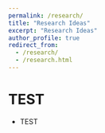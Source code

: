 ```yaml
---
permalink: /research/
title: "Research Ideas"
excerpt: "Research Ideas"
author_profile: true
redirect_from: 
  - /research/
  - /research.html
---
```


TEST
======
* TEST

